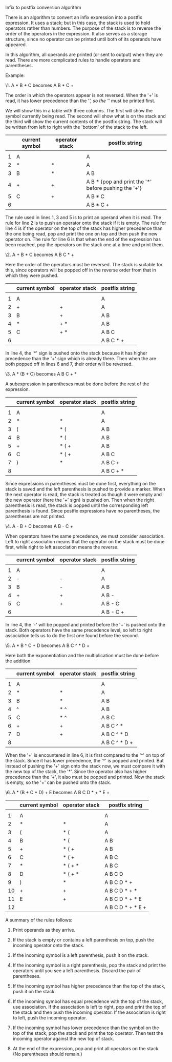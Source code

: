 Infix to postfix conversion algorithm

There is an algorithm to convert an infix expression into a postfix expression. It uses a stack; but in this case, the stack is used to hold operators rather than numbers. The purpose of the stack is to reverse the order of the operators in the expression. It also serves as a storage structure, since no operator can be printed until both of its operands have appeared.

In this algorithm, all operands are printed (or sent to output) when they are read. There are more complicated rules to handle operators and parentheses.

Example:

\1. A * B + C becomes A B * C +

The order in which the operators appear is not reversed. When the '+' is read, it has lower precedence than the '*', so the '*' must be printed first.

We will show this in a table with three columns. The first will show the symbol currently being read. The second will show what is on the stack and the third will show the current contents of the postfix string. The stack will be written from left to right with the 'bottom' of the stack to the left.

|      | current symbol | operator stack | postfix string                                       |
| ---- | -------------- | -------------- | ---------------------------------------------------- |
|      |                |                |                                                      |
| 1    | A              |                | A                                                    |
| 2    | *              | *              | A                                                    |
| 3    | B              | *              | A B                                                  |
| 4    | +              | +              | A B * {pop and print the '*' before pushing the '+'} |
| 5    | C              | +              | A B * C                                              |
| 6    |                |                | A B * C +                                            |



The rule used in lines 1, 3 and 5 is to print an operand when it is read. The rule for line 2 is to push an operator onto the stack if it is empty. The rule for line 4 is if the operator on the top of the stack has higher precedence than the one being read, pop and print the one on top and then push the new operator on. The rule for line 6 is that when the end of the expression has been reached, pop the operators on the stack one at a time and print them.

\2. A + B * C becomes A B C * +

Here the order of the operators must be reversed. The stack is suitable for this, since operators will be popped off in the reverse order from that in which they were pushed.



|      | current symbol | operator stack | postfix string |
| ---- | -------------- | -------------- | -------------- |
|      |                |                |                |
| 1    | A              |                | A              |
| 2    | +              | +              | A              |
| 3    | B              | +              | A B            |
| 4    | *              | + *            | A B            |
| 5    | C              | + *            | A B C          |
| 6    |                |                | A B C * +      |

In line 4, the '*' sign is pushed onto the stack because it has higher precedence than the '+' sign which is already there. Then when the are both popped off in lines 6 and 7, their order will be reversed.

\3. A * (B + C) becomes A B C + *

A subexpression in parentheses must be done before the rest of the expression.



|      | current symbol | operator stack | postfix string |
| ---- | -------------- | -------------- | -------------- |
|      |                |                |                |
| 1    | A              |                | A              |
| 2    | *              | *              | A              |
| 3    | (              | * (            | A B            |
| 4    | B              | * (            | A B            |
| 5    | +              | * ( +          | A B            |
| 6    | C              | * ( +          | A B C          |
| 7    | )              | *              | A B C +        |
| 8    |                |                | A B C + *      |

Since expressions in parentheses must be done first, everything on the stack is saved and the left parenthesis is pushed to provide a marker. When the next operator is read, the stack is treated as though it were empty and the new operator (here the '+' sign) is pushed on. Then when the right parenthesis is read, the stack is popped until the corresponding left parenthesis is found. Since postfix expressions have no parentheses, the parentheses are not printed.

\4. A - B + C becomes A B - C +

When operators have the same precedence, we must consider association. Left to right association means that the operator on the stack must be done first, while right to left association means the reverse.

|      | current symbol | operator stack | postfix string |
| ---- | -------------- | -------------- | -------------- |
|      |                |                |                |
| 1    | A              |                | A              |
| 2    | -              | -              | A              |
| 3    | B              | -              | A B            |
| 4    | +              | +              | A B -          |
| 5    | C              | +              | A B - C        |
| 6    |                |                | A B - C +      |

In line 4, the '-' will be popped and printed before the '+' is pushed onto the stack. Both operators have the same precedence level, so left to right association tells us to do the first one found before the second.

\5. A * B ^ C + D becomes A B C ^ * D +

Here both the exponentiation and the multiplication must be done before the addition.

|      | current symbol | operator stack | postfix string |
| ---- | -------------- | -------------- | -------------- |
|      |                |                |                |
| 1    | A              |                | A              |
| 2    | *              | *              | A              |
| 3    | B              | *              | A B            |
| 4    | ^              | * ^            | A B            |
| 5    | C              | * ^            | A B C          |
| 6    | +              | +              | A B C ^ *      |
| 7    | D              | +              | A B C ^ * D    |
| 8    |                |                | A B C ^ * D +  |



When the '+' is encountered in line 6, it is first compared to the '^' on top of the stack. Since it has lower precedence, the '^' is popped and printed. But instead of pushing the '+' sign onto the stack now, we must compare it with the new top of the stack, the '*'. Since the operator also has higher precedence than the '+', it also must be popped and printed. Now the stack is empty, so the '+' can be pushed onto the stack.

\6. A * (B + C * D) + E becomes A B C D * + * E +

|      | current symbol | operator stack | postfix string    |
| ---- | -------------- | -------------- | ----------------- |
|      |                |                |                   |
| 1    | A              |                | A                 |
| 2    | *              | *              | A                 |
| 3    | (              | * (            | A                 |
| 4    | B              | * (            | A B               |
| 5    | +              | * ( +          | A B               |
| 6    | C              | * ( +          | A B C             |
| 7    | *              | * ( + *        | A B C             |
| 8    | D              | * ( + *        | A B C D           |
| 9    | )              | *              | A B C D * +       |
| 10   | +              | +              | A B C D * + *     |
| 11   | E              | +              | A B C D * + * E   |
| 12   |                |                | A B C D * + * E + |

A summary of the rules follows:

1.	Print operands as they arrive.

2.	If the stack is empty or contains a left parenthesis on top, push the incoming operator onto the stack.

3.	If the incoming symbol is a left parenthesis, push it on the stack.

4.	If the incoming symbol is a right parenthesis, pop the stack and print the operators until you see a left parenthesis. Discard the pair of parentheses.

5.	If the incoming symbol has higher precedence than the top of the stack, push it on the stack.

6.	If the incoming symbol has equal precedence with the top of the stack, use association. If the association is left to right, pop and print the top of the stack and then push the incoming operator. If the association is right to left, push the incoming operator.

7.	If the incoming symbol has lower precedence than the symbol on the top of the stack, pop the stack and print the top operator. Then test the incoming operator against the new top of stack.

8.	At the end of the expression, pop and print all operators on the stack. (No parentheses should remain.)
